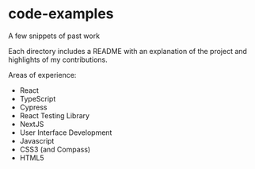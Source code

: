 # code-examples
A few snippets of past work

Each directory includes a README with an explanation of the project and highlights of my contributions.

Areas of experience: 
- React
- TypeScript
- Cypress
- React Testing Library
- NextJS
- User Interface Development
- Javascript
- CSS3 (and Compass)
- HTML5
